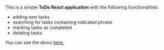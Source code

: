 This is a simple __ToDo React application__ with the following
functionalities:
- adding new tasks
- searching for tasks containing indicated phrase
- marking tasks as completed
- deleting tasks

You can see the demo [here.](https://maciekpollub.github.io/react-todo-app/)

